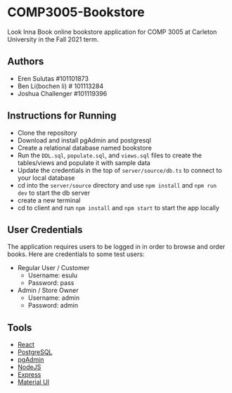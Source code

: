 # COMP3005-Bookstore

Look Inna Book online bookstore application for COMP 3005 at Carleton University in the Fall 2021 term.

## Authors
- Eren Sulutas #101101873
- Ben Li(bochen li) # 101113284
- Joshua Challenger #101119396

## Instructions for Running

- Clone the repository
- Download and install pgAdmin and postgresql 
- Create a relational database named bookstore
- Run the `DDL.sql`,  `populate.sql`, and `views.sql` files to create the tables/views and populate it with sample data
- Update the credentials in the top of `server/source/db.ts` to connect to your local database
- cd into the `server/source` directory and use `npm install` and `npm run dev` to start the db server
- create a new terminal
- cd to client and run `npm install` and `npm start` to start the app locally

## User Credentials 
The application requires users to be logged in in order to browse and order books. Here are credentials to some test users:

- Regular User / Customer
    - Username: esulu
    - Password: pass
- Admin / Store Owner
    - Username: admin
    - Password: admin

## Tools

- [React](https://create-react-app.dev/)
- [PostgreSQL](https://www.postgresql.org/)
- [pgAdmin](https://www.pgadmin.org/)
- [NodeJS](https://nodejs.org/en/)
- [Express](https://expressjs.com/)
- [Material UI](https://mui.com/)
